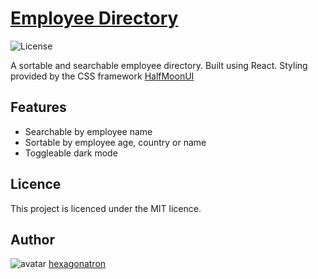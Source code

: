 # [Employee Directory](https://hexagonatron.github.io/employee-dash/)
![License](https://img.shields.io/badge/Licence-MIT-blue)

A sortable and searchable employee directory. Built using React. Styling provided by the CSS framework [HalfMoonUI](https://www.gethalfmoon.com/)

## Features

- Searchable by employee name
- Sortable by employee age, country or name
- Toggleable dark mode

## Licence
            
This project is licenced under the MIT licence.
            
## Author

![avatar](https://avatars2.githubusercontent.com/u/46476247?s=60&v=4)
[hexagonatron](https://github.com/hexagonatron)


